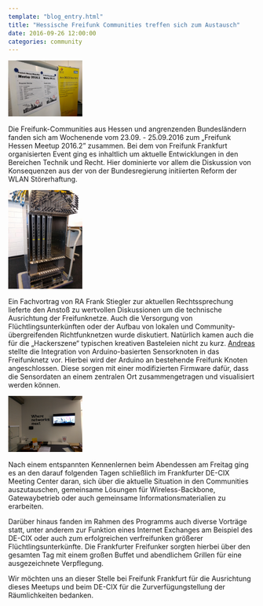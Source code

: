 ```yaml
---
template: "blog_entry.html"
title: "Hessische Freifunk Communities treffen sich zum Austausch"
date: 2016-09-26 12:00:00
categories: community
---
```

<a href="/images/posts/2016-09-26-meetup/meetup1.jpg"><img src="/images/posts/2016-09-26-meetup/meetup1.jpg" alt="Meetup Programm" class="image right" style="width: 30%"></a>

Die Freifunk-Communities aus Hessen und angrenzenden Bundesländern fanden sich am Wochenende vom 23.09. - 25.09.2016 zum „Freifunk Hessen Meetup 2016.2” zusammen. Bei dem von Freifunk Frankfurt organisierten Event ging es inhaltlich um aktuelle Entwicklungen in den Bereichen Technik und Recht. Hier dominierte vor allem die Diskussion von Konsequenzen aus der von der Bundesregierung initiierten Reform der WLAN Störerhaftung.

<!-- more -->

<a href="/images/posts/2016-09-26-meetup/meetup2.jpg"><img src="/images/posts/2016-09-26-meetup/meetup2.jpg" alt="DE-CIX Switch" class="image left" style="width: 30%"></a>

Ein Fachvortrag von RA Frank Stiegler zur aktuellen Rechtssprechung lieferte den Anstoß zu wertvollen Diskussionen um die technische Ausrichtung der Freifunknetze. Auch die Versorgung von Flüchtlingsunterkünften oder der Aufbau von lokalen und Community-übergreifenden Richtfunknetzen wurde diskutiert. Natürlich kamen auch die für die „Hackerszene“ typischen kreativen Basteleien nicht zu kurz. <a href="https://twitter.com/ipsecguy">Andreas</a> stellte die Integration von Arduino-basierten Sensorknoten in das Freifunknetz vor. Hierbei wird der Arduino an bestehende Freifunk Knoten angeschlossen. Diese sorgen mit einer modifizierten Firmware dafür, dass die Sensordaten an einem zentralen Ort zusammengetragen und visualisiert werden können.

<a href="/images/posts/2016-09-26-meetup/meetup3.jpg"><img src="/images/posts/2016-09-26-meetup/meetup3.jpg" alt="DE-CIX Switch" class="image right" style="width: 30%"></a>

Nach einem entspannten Kennenlernen beim Abendessen am Freitag ging es an den darauf folgenden Tagen schließlich im Frankfurter DE-CIX Meeting Center daran, sich über die aktuelle Situation in den Communities auszutauschen, gemeinsame Lösungen für Wireless-Backbone, Gatewaybetrieb oder auch gemeinsame Informationsmaterialien zu erarbeiten.

Darüber hinaus fanden im Rahmen des Programms auch diverse Vorträge statt, unter anderem zur Funktion eines Internet Exchanges am Beispiel des DE-CIX oder auch zum erfolgreichen verfreifunken größerer Flüchtlingsunterkünfte. Die Frankfurter Freifunker sorgten hierbei über den gesamten Tag mit einem großen Buffet und abendlichem Grillen für eine ausgezeichnete Verpflegung.

Wir möchten uns an dieser Stelle bei Freifunk Frankfurt für die Ausrichtung dieses Meetups und beim DE-CIX für die Zurverfügungstellung der Räumlichkeiten bedanken.
